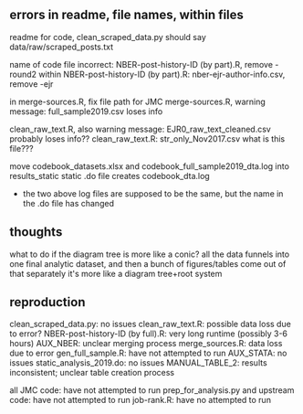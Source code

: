 ## errors in readme, file names, within files

readme for code, clean_scraped_data.py should say data/raw/scraped_posts.txt

name of code file incorrect: NBER-post-history-ID (by part).R, remove -round2
within NBER-post-history-ID (by part).R: nber-ejr-author-info.csv, remove -ejr

in merge-sources.R, fix file path for JMC
merge-sources.R, warning message: full_sample2019.csv loses info

clean_raw_text.R, also warning message: EJR0_raw_text_cleaned.csv probably loses info??
clean_raw_text.R: str_only_Nov2017.csv  what is this file???

move codebook_datasets.xlsx and codebook_full_sample2019_dta.log into results_static
static .do file creates codebook_dta.log

-  the two above log files are supposed to be the same, but the name in the .do file has changed

## thoughts

what to do if the diagram tree is more like a conic? all the data funnels into one final analytic dataset, and then a bunch of figures/tables come out of that separately
it's more like a diagram tree+root system


## reproduction

clean_scraped_data.py: no issues
clean_raw_text.R: possible data loss due to error?
NBER-post-history-ID (by full).R: very long runtime (possibly 3-6 hours)
AUX_NBER: unclear merging process
merge_sources.R: data loss due to error
gen_full_sample.R: have not attempted to run
AUX_STATA: no issues
static_analysis_2019.do: no issues
MANUAL_TABLE_2: results inconsistent; unclear table creation process

all JMC code: have not attempted to run
prep_for_analysis.py and upstream code: have not attempted to run
job-rank.R: have no attempted to run
